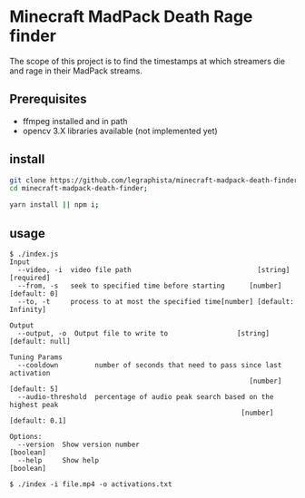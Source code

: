 # Minecraft MadPack Death Rage finder

The scope of this project is to find the timestamps at which streamers die and rage in their MadPack streams.

## Prerequisites

- ffmpeg installed and in path
- opencv 3.X libraries available (not implemented yet)

## install

```bash
git clone https://github.com/legraphista/minecraft-madpack-death-finder.git;
cd minecraft-madpack-death-finder;

yarn install || npm i;
```

## usage
```
$ ./index.js
Input
  --video, -i  video file path                               [string] [required]
  --from, -s   seek to specified time before starting      [number] [default: 0]
  --to, -t     process to at most the specified time[number] [default: Infinity]

Output
  --output, -o  Output file to write to                 [string] [default: null]

Tuning Params
  --cooldown         number of seconds that need to pass since last activation
                                                           [number] [default: 5]
  --audio-threshold  percentage of audio peak search based on the highest peak
                                                         [number] [default: 0.1]

Options:
  --version  Show version number                                       [boolean]
  --help     Show help                                                 [boolean]

```

```
$ ./index -i file.mp4 -o activations.txt
```
